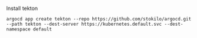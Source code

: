 ####

Install tekton

```shell
argocd app create tekton --repo https://github.com/stokilo/argocd.git --path tekton --dest-server https://kubernetes.default.svc --dest-namespace default
```
